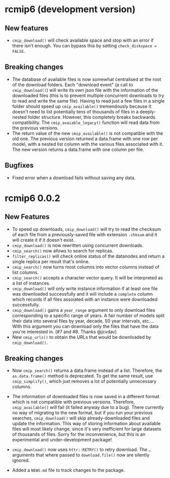 # rcmip6 (development version)

## New features

-   `cmip_download()` will check available space and stop with an error if there isn't enough. You can bypass this by setting `check_diskspace = FALSE`.

## Breaking changes

-   The database of available files is now somewhat centralised at the root of the download folders. Each "download event" (a call to `cmip_download()`) will write its own json file with the information of the downloaded files (this is to prevent multiple concurrent downloads to try to read and write the same file). Having to read just a few files in a single folder should speed up `cmip_available()` tremendously because it doesn't need to list potentially tens of thousands of files in a deeply-nested folder structure. However, this completely breaks backwards compatibility. The `cmip_avaiable_legacy()` function will read data from the previous versions.
-   The return value of the new `cmip_available()` is not compatible with the old one. The previous version returned a data.frame with one row per model, with a nested list column with the various files associated with it. The new version returns a data.frame with one column per file.

## Bugfixes

-   Fixed error when a download fails without saving any data.

# rcmip6 0.0.2

## New Features

-   To speed up downloads, `cmip_download()` will try to read the checksum of each file from a previously-saved file with extension `.chksum` and it will create it if it doesn't exist.
-   `cmip_download()` is now rewritten using concurrent downloads.
-   `cmip_search()` now allows to search for replicas.
-   `filter_replicas()` will check online status of the datanodes and return a single replica per result that's online.
-   `cmip_search()` now turns most columns into vector columns instead of list columns.
-   `cmip_search()` accepts a character vector query. It will be interpreted as a list of instances.
-   `cmip_download()` will only write instance information if at least one file was downloaded successfully and it will include a `complete` column which records if all files assoiated with an instance were downloaded successfully.
-   `cmip_download()` gains a `year_range` argument to only download files corresponding to a specific range of years. A fair number of models split their data into several files by year, decade, 50 year intervals, etc.... With this argument you can download only the files that have the data you're interested in. (#7 and #8. Thanks @jcvdav)
-   New `cmip_urls()` to obtain the URLs that would be downloaded by `cmip_download()`.

## Breaking changes

-   Now `cmip_search()` returns a data.frame instead of a list.
    Therefore, the `as.data.frame()` method is deprecated.
    To get the same result, use `cmip_simplify()`, which just removes a lot of potentially unnecessary columns.

-   The information of downloaded files is now saved in a different format which is not compatible with previous versions.
    Therefore, `cmip_available()` will fail (it failed anyway due to a bug).
    There currently no way of migrating to the new format, but if you run your previous searches, `cmip_download()` will skip already-downloaded files and update the information.
    This way of storing information about available files will most likely change, since it's very inefficient for large datasets of thousands of files.
    Sorry for the inconvenience, but this is an experimental and under-development package!

-   `cmip_download()` now uses `httr::RETRY()` to retry download.
    The `…` arguments that where passed to `download.file()` now are silently ignored.

-   Added a `NEWS.md` file to track changes to the package.
